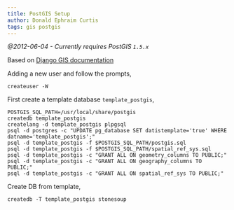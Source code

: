 ```yaml
---
title: PostGIS Setup
author: Donald Ephraim Curtis
tags: gis postgis
---
```

*@2012-06-04 - Currently requires PostGIS `1.5.x`*

Based on [Django GIS documentation](https://docs.djangoproject.com/en/1.4/ref/contrib/gis/install/#spatialdb-template)

Adding a new user and follow the prompts,

    createuser -W


First create a template database `template_postgis`,

    POSTGIS_SQL_PATH=/usr/local/share/postgis
    createdb template_postgis 
    createlang -d template_postgis plpgsql
    psql -d postgres -c "UPDATE pg_database SET datistemplate='true' WHERE datname='template_postgis';"
    psql -d template_postgis -f $POSTGIS_SQL_PATH/postgis.sql
    psql -d template_postgis -f $POSTGIS_SQL_PATH/spatial_ref_sys.sql
    psql -d template_postgis -c "GRANT ALL ON geometry_columns TO PUBLIC;"
    psql -d template_postgis -c "GRANT ALL ON geography_columns TO PUBLIC;"
    psql -d template_postgis -c "GRANT ALL ON spatial_ref_sys TO PUBLIC;"

Create DB from template,

    createdb -T template_postgis stonesoup
